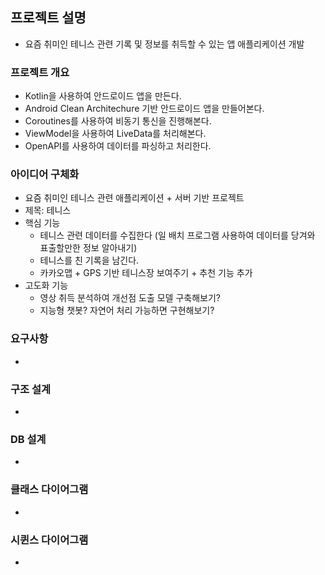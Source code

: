 ## 프로젝트 설명
- 요즘 취미인 테니스 관련 기록 및 정보를 취득할 수 있는 앱 애플리케이션 개발

### 프로젝트 개요
- Kotlin을 사용하여 안드로이드 앱을 만든다.
- Android Clean Architechure 기반 안드로이드 앱을 만들어본다.
- Coroutines를 사용하여 비동기 통신을 진행해본다. 
- ViewModel을 사용하여 LiveData를 처리해본다. 
- OpenAPI를 사용하여 데이터를 파싱하고 처리한다. 

### 아이디어 구체화
- 요즘 취미인 테니스 관련 애플리케이션 + 서버 기반 프로젝트
- 제목: 테니스
- 핵심 기능
  - 테니스 관련 데이터를 수집한다 (일 배치 프로그램 사용하여 데이터를 당겨와 표출할만한 정보 알아내기)
  - 테니스를 친 기록을 남긴다.
  - 카카오맵 + GPS 기반 테니스장 보여주기 + 추천 기능 추가 
- 고도화 기능
  - 영상 취득 분석하여 개선점 도출 모델 구축해보기?
  - 지능형 챗봇? 자연어 처리 가능하면 구현해보기?

### 요구사항
- 

### 구조 설계
-

### DB 설계
-

### 클래스 다이어그램
-

### 시퀸스 다이어그램
- 

